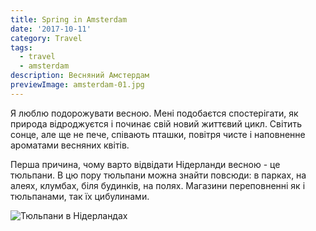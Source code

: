 ```yaml
---
title: Spring in Amsterdam
date: '2017-10-11'
category: Travel
tags:
  - travel
  - amsterdam
description: Весняний Амстердам
previewImage: amsterdam-01.jpg
---
```

Я люблю подорожувати весною. Мені подобаєтся спостерігати, як природа відроджуєтся і починає свій новий життєвий цикл. Світить сонце, але ще не пече, співають пташки, повітря чисте і наповненне ароматами весняних квітів. 

Перша причина, чому варто відвідати Нідерланди весною - це тюльпани. В цю пору тюльпани можна знайти повсюди: в парках, на алеях, клумбах, біля будинків, на полях. Магазини переповненні як і тюльпанами, так їх цибулинами. 

![Тюльпани в Нідерландах](/img/img_20190409_141929.jpg "Тюльпани в Нідерландах")
